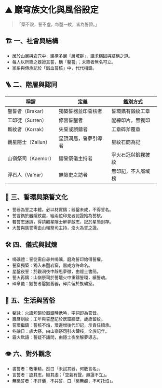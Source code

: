 # ⛰️ 巖穹族文化與風俗設定  
>「築不毀，誓不虛。每鑿一紋，皆為誓證。」

## 🏗️ 一、社會與結構
- 居於山層與岩穴中，建構多層「層域群」，講求穩固與結構之道。
- 每人以所築之器證其誓，稱「鑿誓」；未築者無名可立。
- 家系與傳承記於「鍛血誓核」中，代代相鑄。

## 🪜 二、階層與認同
| 稱謂 | 定義 | 鑑別方式 |
|------|--------|--------------|
| 鑿誓者（Brakar） | 獨築誓器並印誓核者 | 誓環鐫有鍛紋工章 |
| 工印徒（Surren） | 修習誓鑿者 | 配練印片，無獨印 |
| 斷紋者（Korrak） | 失誓或誤鑄者 | 工章碎斧覆章 |
| 觀星隱士（Zallun） | 星頂洞居，誓夢引導者 | 星紋石簡為記 |
| 山嶺祭司（Kaemor） | 鑄誓祭儀主持者 | 寧火石冠與鍛霧披紋 |
| 浮石人（Va’nar） | 無築史之訪者 | 無印記，不入層域榜 |

## 🔨 三、誓環與築誓文化
- 誓器為誓之本體，必以材實鑄；器鑿未成，不得誓名。
- 誓言鐫於器隱紋處，經兩位印見者認證始為誓核。
- 若誓志迷誤，得請觀星隱士解夢啟志，記於星簡封存。
- 大誓與族誓需由山嶺祭司主持，焰火為誓之證。

## 🛠️ 四、儀式與試煉
- 鳴礦禮：誓徒需自尋共鳴礦，磨為誓印始得誓權。
- 誓窟獨築：獨入未鑿岩窟，器成方許命名。
- 星鑿夜誓：於觀洞夜中靜思夢徵，由隱士書簡。
- 誓火再鑄：山嶺祭司於誓壇火中重鑄誓環，續誓魂。
- 碎章儀：毀誓者鑿毀舊器，碎片留於族礦室。

## 🔩 五、生活與習俗
- 鑿詠：火語短韻於器鑄時低吟，字詞即為誓音。
- 巖曆刻紋：工年與誓歷記於居窟牆壁，歲歲留紋。
- 誓環繼鑄：誓核不熔，環邊增後代印記，示責任續承。
- 冬融日：族大祭，由山嶺祭司引火鑄核，全族記年。
- 霧火默語：誓疑不語問，由隱士夜坐解夢導志。

## 👁️ 六、對外觀念
- 書誓者：敬筆精，然曰「未試其器，何敢言名」。
- 言誓者：認其志，疑其虛；「空氣有聲，無證不立」。
- 無築誓者：不評價，不共誓，曰「築無痕，不可托焰」。